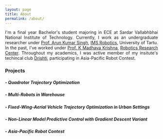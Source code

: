```yaml
---
layout: page
title: About
permalink: /about/
---
```

<p align="justify">
I'm a final year Bachelor's student majoring in ECE at Sardar Vallabhbhai National Institute of Technology. Currently, I work as an undergraduate researcher under <a href="https://scholar.google.co.in/citations?user=0zgDoIEAAAAJ&hl=en">Prof. Arun Kumar Singh</a>, <a href="https://ims.ut.ee/Roboticsa">IMS Robotics</a>, University of Tartu. In the past, I've worked under <a href="https://faculty.iiit.ac.in/~mkrishna/">Prof. K Madhava Krishna</a>, <a href="https://robotics.iiit.ac.in/">Robotics Research Center</a>. Throughout my academics, I was active member of my insitute's techincal club <a href="https://drishti-svnit.github.io/drishti/">Drishti</a>, participating in Asia-Pacific Robot Contest.
</p>	

### Projects   
##### - Quadrotor Trajectory Optimization  
##### - Multi-Robots in Warehouse
##### - Fixed-Wing-Aerial Vehicle Trajectory Optimization in Urban Settings  
##### - Non-Linear Model Predictive Control with Gradient Descent  Variant  
##### - Asia-Pacific Robot Contest     

